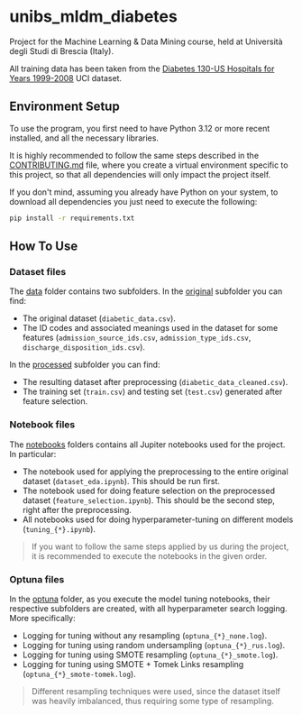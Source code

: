 # unibs_mldm_diabetes

Project for the Machine Learning &amp; Data Mining course, held at Università degli Studi di Brescia (Italy).

All training data has been taken from the [Diabetes 130-US Hospitals for Years 1999-2008](https://archive.ics.uci.edu/dataset/296/diabetes+130-us+hospitals+for+years+1999-2008) UCI dataset.

## Environment Setup

To use the program, you first need to have Python 3.12 or more recent installed, and all the necessary libraries.

It is highly recommended to follow the same steps described in the [CONTRIBUTING.md](./CONTRIBUTING.md) file, where you create a virtual environment specific to this project, so that all dependencies will only impact the project itself.

If you don't mind, assuming you already have Python on your system, to download all dependencies you just need to execute the following:

```bash
pip install -r requirements.txt
```

## How To Use

### Dataset files

The [data](./data/) folder contains two subfolders. In the [original](./data/original/) subfolder you can find:

- The original dataset (`diabetic_data.csv`).
- The ID codes and associated meanings used in the dataset for some features (`admission_source_ids.csv`, `admission_type_ids.csv`, `discharge_disposition_ids.csv`).

In the [processed](./data/processed/) subfolder you can find:

- The resulting dataset after preprocessing (`diabetic_data_cleaned.csv`).
- The training set (`train.csv`) and testing set (`test.csv`) generated after feature selection.

### Notebook files

The [notebooks](./notebooks/) folders contains all Jupiter notebooks used for the project. In particular:

- The notebook used for applying the preprocessing to the entire original dataset (`dataset_eda.ipynb`). This should be run first.
- The notebook used for doing feature selection on the preprocessed dataset (`feature_selection.ipynb`). This should be the second step, right after the preprocessing.
- All notebooks used for doing hyperparameter-tuning on different models (`tuning_{*}.ipynb`).

> If you want to follow the same steps applied by us during the project, it is recommended to execute the notebooks in the given order.

### Optuna files

In the [optuna](./optuna/) folder, as you execute the model tuning notebooks, their respective subfolders are created, with all hyperparameter search logging. More specifically:

- Logging for tuning without any resampling (`optuna_{*}_none.log`).
- Logging for tuning using random undersampling (`optuna_{*}_rus.log`).
- Logging for tuning using SMOTE resampling (`optuna_{*}_smote.log`).
- Logging for tuning using SMOTE + Tomek Links resampling (`optuna_{*}_smote-tomek.log`).

> Different resampling techniques were used, since the dataset itself was heavily imbalanced, thus requiring some type of resampling.
